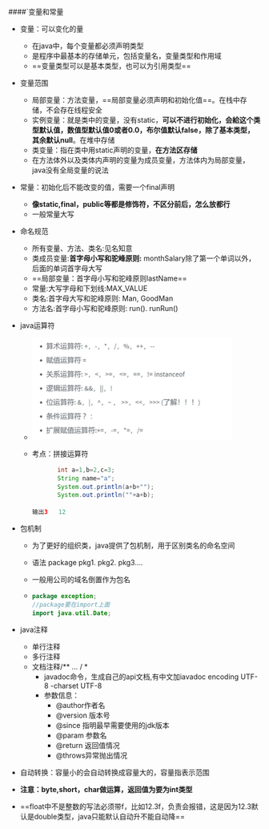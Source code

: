 ####`变量和常量

* 变量：可以变化的量
  * 在java中，每个变量都必须声明类型
  * 是程序中最基本的存储单元，包括变量名，变量类型和作用域
  * ==变量类型可以是基本类型，也可以为引用类型==
  
* 变量范围

  * 局部变量：方法变量，==局部变量必须声明和初始化值==。在栈中存储，不会存在线程安全
  * 实例变量：就是类中的变量，没有static，**可以不进行初始化，会給这个类型默认值，数值型默认值0或者0.0，布尔值默认false，除了基本类型，其余默认null**。在堆中存储
  * 类变量：指在类中用static声明的变量，**在方法区存储**
  * 在方法体外以及类体内声明的变量为成员变量，方法体内为局部变量，java没有全局变量的说法

* 常量：初始化后不能改变的值，需要一个final声明

  * **像static,final，public等都是修饰符，不区分前后，怎么放都行**
  * 一般常量大写

* 命名规范

  * 所有变量、方法、类名:见名知意
  * 类成员变量:**首字母小写和驼峰原则:** monthSalary除了第一个单词以外，后面的单词首字母大写
  * ==局部变量：首字母小写和驼峰原则lastName==
  * 常量:大写字母和下划线:MAX_VALUE
  * 类名:首字母大写和驼峰原则: Man, GoodMan
  * 方法名:首字母小写和驼峰原则: run(). runRun()

* java运算符

  * <img src="%E5%8F%98%E9%87%8F%E5%92%8C%E5%B8%B8%E9%87%8F.assets/1689475273968.png" alt="1689475273968" style="zoom:80%;" />

  * 考点：拼接运算符

    ```java
           int a=1,b=2,c=3;
           String name="a";
           System.out.println(a+b+"");
           System.out.println(""+a+b);
    
    输出3   12
    ```

    

* 包机制

  * 为了更好的组织类，java提供了包机制，用于区别类名的命名空间

  * 语法 package pkg1. pkg2. pkg3….

  * 一般用公司的域名倒置作为包名

  * ```java
    package exception;
    //package要在import上面
    import java.util.Date;
    ```

* java注释

  * 单行注释
  * 多行注释
  * 文档注释/**   …      / *
    * javadoc命令，生成自己的api文档,有中文加iavadoc encoding UTF-8 -charset UTF-8
    * 参数信息：
      * @author作者名
      * @version 版本号
      * @since 指明最早需要使用的jdk版本
      * @param 参数名
      * @return 返回值情况
      * @throws异常抛出情况

* 自动转换：容量小的会自动转换成容量大的，容量指表示范围
* **注意：byte,short，char做运算，返回值为要为int类型**
* ==float中不是整数的写法必须带f，比如12.3f，负责会报错，这是因为12.3默认是double类型，java只能默认自动升不能自动降==